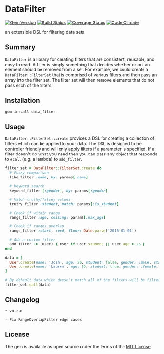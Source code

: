 # DataFilter

[![Gem Version](https://badge.fury.io/rb/data_filter.svg)](http://badge.fury.io/rb/data_filter)
[![Build Status](https://travis-ci.org/backupify/data_filter.svg)](https://travis-ci.org/backupify/data_filter)
[![Coverage Status](https://coveralls.io/repos/backupify/data_filter/badge.svg?branch=master&service=github)](https://coveralls.io/github/backupify/data_filter?branch=master)
[![Code Climate](https://codeclimate.com/github/backupify/data_filter/badges/gpa.svg)](https://codeclimate.com/github/backupify/data_filter)

an extensible DSL for filtering data sets

## Summary

`DataFilter` is a library for creating filters that are consistent, reusable, and easy to read. A filter is simply something that decides whether or not an element should be removed from a set. For example, we could create a `DataFilter::FilterSet` that is comprised of various filters and then pass an array into the filter set. The filter set will then remove elements that do not pass each of the filters.

## Installation

```
gem install data_filter
```

## Usage

`DataFilter::FilterSet::create` provides a DSL for creating a collection
of filters which can be applied to your data. The DSL is designed to be
controller friendly and will only apply filters if a parameter is specified.
If a filter doesn't do what you need then you can pass any object that responds
to `#call` (e.g. a lambda) to `add_filter`.

```rb
filter_set = DataFilter::FilterSet.create do
  # Fuzzy comparison
  like_filter :name, by: params[:name]

  # Keyword search
  keyword_filter [:gender], by: params[:gender]

  # Match truthy/falsey values
  truthy_filter :student, match: params[:is_student]

  # Check if within range
  range_filter :age, ceiling: params[:max_age]

  # Check if ranges overlap
  range_filter :start, :end, floor: Date.parse('2015-01-01')

  # Add a custom filter
  add_filter -> (user) { user if user.student || user.age > 25 }
end

data = [
  User.create(name: 'Josh', age: 26, student: false, gender: :male, start: Date.parse('2007-01-01'), end: Date.parse('2013-01-01')),
  User.create(name: 'Lauren', age: 25, student: true, gender: :female, start: Date.parse('2008-01-01'), end: Date.parse('2016-01-01'))
]

# By default data which doesn't match all of the filters will be filtered out
filter_set.call(data)
```

## Changelog

```
* v0.2.0

- Fix RangeOverlapFilter edge cases
```

## License

The gem is available as open source under the terms of the [MIT License](http://opensource.org/licenses/MIT).

